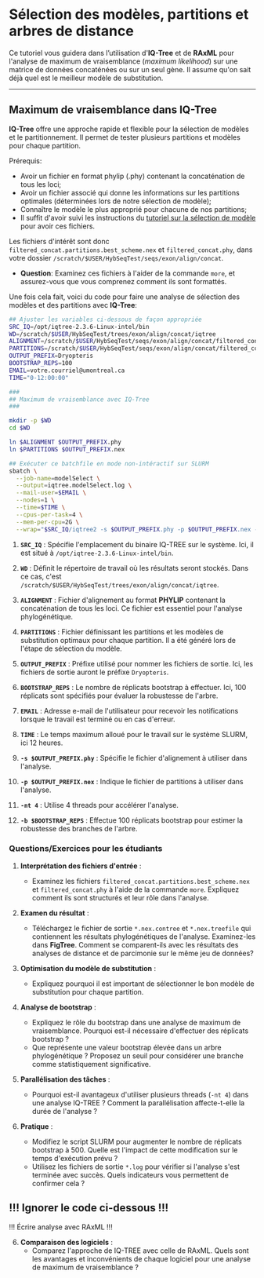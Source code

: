 # Sélection des modèles, partitions et arbres de distance

Ce tutoriel vous guidera dans l’utilisation d'**IQ-Tree** et de **RAxML** pour l'analyse de 
maximum de vraisemblance (*maximum likelihood*) sur une matrice de données concaténées ou 
sur un seul gène. Il assume qu'on sait déjà quel est le meilleur modèle de substitution.

---

## Maximum de vraisemblance dans IQ-Tree

**IQ-Tree** offre une approche rapide et flexible pour la sélection de modèles et le 
partitionnement. Il permet de tester plusieurs partitions et modèles pour chaque partition.

Prérequis:
- Avoir un fichier en format phylip (.phy) contenant la concaténation de tous les loci;  
- Avoir un fichier associé qui donne les informations sur les partitions optimales 
(déterminées lors de notre sélection de modèle);  
- Connaître le modèle le plus approprié pour chacune de nos partitions;
- Il suffit d'avoir suivi les instructions du 
[tutoriel sur la sélection de modèle](HybSeq/07--Selection_modele.md) pour avoir ces 
fichiers.  

Les fichiers d'intérêt sont donc `filtered_concat.partitions.best_scheme.nex` et `filtered_concat.phy`, dans votre dossier `/scratch/$USER/HybSeqTest/seqs/exon/align/concat`.

- **Question**: Examinez ces fichiers à l'aider de la commande `more`, et assurez-vous que vous comprenez comment ils sont formattés.  

Une fois cela fait, voici du code pour faire une analyse de sélection des modèles et des 
partitions avec **IQ-Tree**:  
```bash
## Ajuster les variables ci-dessous de façon appropriée
SRC_IQ=/opt/iqtree-2.3.6-Linux-intel/bin
WD=/scratch/$USER/HybSeqTest/trees/exon/align/concat/iqtree
ALIGNMENT=/scratch/$USER/HybSeqTest/seqs/exon/align/concat/filtered_concat.phy
PARTITIONS=/scratch/$USER/HybSeqTest/seqs/exon/align/concat/filtered_concat.partitions.best_scheme.nex
OUTPUT_PREFIX=Dryopteris
BOOTSTRAP_REPS=100
EMAIL=votre.courriel@umontreal.ca
TIME="0-12:00:00"

###
## Maximum de vraisemblance avec IQ-Tree
###

mkdir -p $WD
cd $WD

ln $ALIGNMENT $OUTPUT_PREFIX.phy
ln $PARTITIONS $OUTPUT_PREFIX.nex

## Exécuter ce batchfile en mode non-intéractif sur SLURM
sbatch \
  --job-name=modelSelect \
  --output=iqtree.modelSelect.log \
  --mail-user=$EMAIL \
  --nodes=1 \
  --time=$TIME \
  --cpus-per-task=4 \
  --mem-per-cpu=2G \
  --wrap="$SRC_IQ/iqtree2 -s $OUTPUT_PREFIX.phy -p $OUTPUT_PREFIX.nex -nt 4 -b $BOOTSTRAP_REPS"

```

1. **`SRC_IQ`** : Spécifie l'emplacement du binaire IQ-TREE sur le système. Ici, il est situé à 
`/opt/iqtree-2.3.6-Linux-intel/bin`.
   
2. **`WD`** : Définit le répertoire de travail où les résultats seront stockés. Dans ce cas, c'est `/scratch/$USER/HybSeqTest/trees/exon/align/concat/iqtree`.

3. **`ALIGNMENT`** : Fichier d'alignement au format **PHYLIP** contenant la concaténation de tous 
les loci. Ce fichier est essentiel pour l'analyse phylogénétique.

4. **`PARTITIONS`** : Fichier définissant les partitions et les modèles de substitution optimaux 
pour chaque partition. Il a été généré lors de l'étape de sélection du modèle.

5. **`OUTPUT_PREFIX`** : Préfixe utilisé pour nommer les fichiers de sortie. Ici, les fichiers de 
sortie auront le préfixe `Dryopteris`.

6. **`BOOTSTRAP_REPS`** : Le nombre de réplicats bootstrap à effectuer. Ici, 100 réplicats sont 
spécifiés pour évaluer la robustesse de l'arbre.

7. **`EMAIL`** : Adresse e-mail de l'utilisateur pour recevoir les notifications lorsque le 
travail est terminé ou en cas d'erreur.

8. **`TIME`** : Le temps maximum alloué pour le travail sur le système SLURM, ici 12 heures.

9. **`-s $OUTPUT_PREFIX.phy`** : Spécifie le fichier d'alignement à utiliser dans l'analyse.

10. **`-p $OUTPUT_PREFIX.nex`** : Indique le fichier de partitions à utiliser dans l'analyse.

11. **`-nt 4`** : Utilise 4 threads pour accélérer l'analyse.

12. **`-b $BOOTSTRAP_REPS`** : Effectue 100 réplicats bootstrap pour estimer la robustesse des 
branches de l'arbre.

### Questions/Exercices pour les étudiants

1. **Interprétation des fichiers d'entrée** :
   - Examinez les fichiers `filtered_concat.partitions.best_scheme.nex` et `filtered_concat.phy` à 
   l'aide de la commande `more`. Expliquez comment ils sont structurés et leur rôle dans l'analyse.

2. **Examen du résultat** :
   - Téléchargez le fichier de sortie `*.nex.contree` et `*.nex.treefile` qui contiennent les 
   résultats phylogénétiques de l'analyse. Examinez-les dans **FigTree**. Comment se 
   comparent-ils avec les résultats des analyses de distance et de parcimonie sur le même jeu 
   de données?

2. **Optimisation du modèle de substitution** :
   - Expliquez pourquoi il est important de sélectionner le bon modèle de substitution pour chaque 
   partition.
   
3. **Analyse de bootstrap** :
   - Expliquez le rôle du bootstrap dans une analyse de maximum de vraisemblance. Pourquoi est-il 
   nécessaire d'effectuer des réplicats bootstrap ?
   - Que représente une valeur bootstrap élevée dans un arbre phylogénétique ? Proposez un seuil 
   pour considérer une branche comme statistiquement significative.
   
4. **Parallélisation des tâches** :
   - Pourquoi est-il avantageux d'utiliser plusieurs threads (`-nt 4`) dans une analyse IQ-TREE ? 
   Comment la parallélisation affecte-t-elle la durée de l'analyse ?
   
5. **Pratique** :
   - Modifiez le script SLURM pour augmenter le nombre de réplicats bootstrap à 500. Quelle est 
   l'impact de cette modification sur le temps d'exécution prévu ?
   - Utilisez les fichiers de sortie `*.log` pour vérifier si l'analyse s'est terminée avec succès. 
   Quels indicateurs vous permettent de confirmer cela ?
   
   
## !!! Ignorer le code ci-dessous !!!   

!!! Écrire analyse avec RAxML !!!

6. **Comparaison des logiciels** :
   - Comparez l'approche de IQ-TREE avec celle de RAxML. Quels sont les avantages et inconvénients de chaque logiciel pour une analyse de maximum de vraisemblance ?